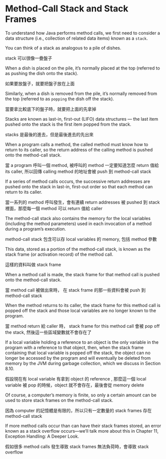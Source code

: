 # Method-Call Stack and Stack Frames

To understand how Java performs method calls, we first need to consider a data structure
(i.e., collection of related data items) known as a ```stack```. 

You can think of a stack as analogous to a pile of dishes. 

stack 可以很像一疊盤子

When a dish is placed on the pile, it’s normally placed at the top
(referred to as pushing the dish onto the stack). 

如果要放盤子，就要把盤子放在上面


Similarly, when a dish is removed from the pile, it’s normally removed from the top (referred to as ```popping``` the dish off the stack).

當要拿比較底下的盤子時，就要把上面的先拿掉

Stacks are known as last-in, first-out (LIFO) data structures — the last item pushed onto
the stack is the first item popped from the stack.

stacks 是最後的進去，但是最後進去的先出來


When a program calls a method, the called method must know how to return to its
caller, so the return address of the calling method is pushed onto the method-call stack. 

當 a program 呼叫一個 method, 被呼叫的 method 一定要知道怎麼 return 值給 its caller, 所以回傳 calling method 的地址會被 push 到 method-call stack

If a series of method calls occurs, the successive return addresses are pushed onto the stack in
last-in, first-out order so that each method can return to its caller.

當一系列的 method 呼叫發生，會有連續 return addresses 被 pushed 到 stack 裡面，那麼每一個 method 可以 return 值給 caller

The method-call stack also contains the memory for the local variables (including the
method parameters) used in each invocation of a method during a program’s execution.

method-call stack 包含可以存 local variables 的 memory, 包括 method 參數


This data, stored as a portion of the method-call stack, is known as the stack frame (or
activation record) of the method call. 

這樣的資料叫做 stack frame


When a method call is made, the stack frame for that method call is pushed onto the method-call stack. 

當 method call 被做出來時， 在 stack frame 的那一些資料會被 push 到 method-call stack

When the method returns to its caller, the stack frame for this method call is popped off the stack and those local variables are no longer known to the program. 

當 method return 給 caller 時， stack frame for this method call 會被 pop off the stack, 然後這一些區域變數就不會存在了

If a local variable holding a reference to an object is
the only variable in the program with a reference to that object, then, when the stack frame
containing that local variable is popped off the stack, the object can no longer be accessed
by the program and will eventually be deleted from memory by the JVM during garbage
collection, which we discuss in Section 8.10.

假設現在有 local variable 有拿到 object 的 reference , 那麼這一個 local variable 被 pop 的時候，object 就不會存在，最後會從 memory delete 


Of course, a computer’s memory is finite, so only a certain amount can be used to
store stack frames on the method-call stack. 

因為 computer 的記憶體是有限的，所以只有一定數量的 stack frames 存在 method-call stack


If more method calls occur than can have their stack frames stored, an error known as a stack overflow occurs—we’ll talk more about this in Chapter 11, Exception Handling: A Deeper Look.

假如很多 method calls 發生導致 stack frames 無法負荷時，會導致 stack overflow




